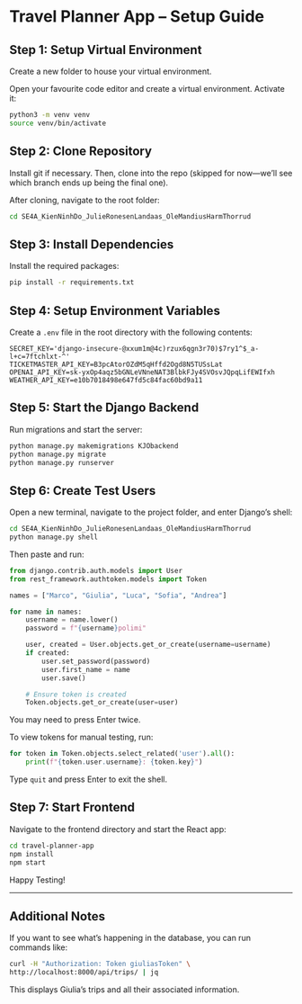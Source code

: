 # Travel Planner App – Setup Guide

## Step 1: Setup Virtual Environment

Create a new folder to house your virtual environment.

Open your favourite code editor and create a virtual environment. Activate it:

```bash
python3 -m venv venv
source venv/bin/activate
```

## Step 2: Clone Repository

Install git if necessary. Then, clone into the repo (skipped for now—we’ll see which branch ends up being the final one).

After cloning, navigate to the root folder:

```bash
cd SE4A_KienNinhDo_JulieRonesenLandaas_OleMandiusHarmThorrud
```

## Step 3: Install Dependencies

Install the required packages:

```bash
pip install -r requirements.txt
```

## Step 4: Setup Environment Variables

Create a `.env` file in the root directory with the following contents:

```
SECRET_KEY='django-insecure-@xxum1m@4c)rzux6qgn3r70)$7ry1^$_a-l+c=7ftchlxt-^'
TICKETMASTER_API_KEY=B3pcAtorOZdM5qHffd2Ogd8N5TUSsLat
OPENAI_API_KEY=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
WEATHER_API_KEY=e10b7018498e647fd5c84fac60bd9a11
```

## Step 5: Start the Django Backend

Run migrations and start the server:

```bash
python manage.py makemigrations KJObackend
python manage.py migrate
python manage.py runserver
```

## Step 6: Create Test Users

Open a new terminal, navigate to the project folder, and enter Django’s shell:

```bash
cd SE4A_KienNinhDo_JulieRonesenLandaas_OleMandiusHarmThorrud
python manage.py shell
```

Then paste and run:

```python
from django.contrib.auth.models import User
from rest_framework.authtoken.models import Token

names = ["Marco", "Giulia", "Luca", "Sofia", "Andrea"]

for name in names:
    username = name.lower()
    password = f"{username}polimi"

    user, created = User.objects.get_or_create(username=username)
    if created:
        user.set_password(password)
        user.first_name = name
        user.save()

    # Ensure token is created
    Token.objects.get_or_create(user=user)
```

You may need to press Enter twice.

To view tokens for manual testing, run:

```python
for token in Token.objects.select_related('user').all():
    print(f"{token.user.username}: {token.key}")
```

Type `quit` and press Enter to exit the shell.

## Step 7: Start Frontend

Navigate to the frontend directory and start the React app:

```bash
cd travel-planner-app
npm install
npm start
```

Happy Testing!

---

## Additional Notes

If you want to see what’s happening in the database, you can run commands like:

```bash
curl -H "Authorization: Token giuliasToken" \
http://localhost:8000/api/trips/ | jq
```

This displays Giulia’s trips and all their associated information.
